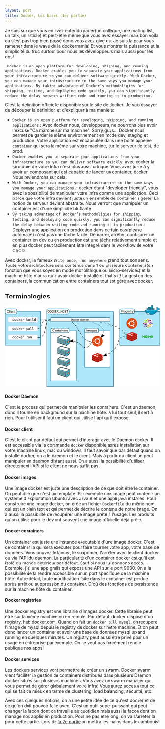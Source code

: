 ```yaml
---
layout: post
title: Docker, Les bases (1er partie)
---
```


Je suis sur que vous en avez entendu parler(un collègue, une mailing list, un talk, un article) et peut-être même que vous avez essayer mais bon voila ca s’est pas trop bien passé donc vous avez give up. Je suis la pour vous ramener dans le wave de la dockermania! Et vous montrer la puissance et la simplicité du truc surtout pour nous les développeurs mais aussi pour les ops!
 
    
     Docker is an open platform for developing, shipping, and running applications. Docker enables you to separate your applications from your infrastructure so you can deliver software quickly. With Docker, you can manage your infrastructure in the same ways you manage your applications. By taking advantage of Docker’s methodoligies for shipping, testing, and deploying code quickly, you can significantly reduce the delay between writing code and running it in production.

C'est la definition officielle disponible sur le site de docker. Je vais essayer de découper la définition et d'expliquer à ma manière:

* `Docker is an open platform for developing, shipping, and running applications` : Avec docker nous, développeurs, ne pourrons plus avoir l'excuse "Ca marche sur ma machine". Sorry guys... Docker nous permet de garder le même environnement en mode dev, staging et production. Votre application est encapsulée dans une boite appelée `container` qui sera la même sur votre machine, sur le serveur de test, de prod. 
* `Docker enables you to separate your applications from your infrastructure so you can deliver software quickly`: avec docker la structure de votre infra n'est plus aussi critique. Vous avez juste à y avoir un composant qui est capable de lancer un container, docker. Nous reviendrons sur cela. 
* `With Docker, you can manage your infrastructure in the same ways you manage your applications.`: docker étant "developer friendly", vous avez la possibilité de manipuler votre infra comme une application. Ceci parce que votre infra devient juste un ensemble de container à gérer. La notion de serveur devient abstraite. Nous verront que manipuler un container est d'une simplicité bluffante 
* `By taking advantage of Docker’s methodoligies for shipping, testing, and deploying code quickly, you can significantly reduce the delay between writing code and running it in production.`: Déployer une application en production dans certain cas(please automate!) n'est pas une tâche facile. Démarrer, arrêter, configurer un container en dev ou en production est une tâche relativement simple et en plus docker peut facilement être intégré dans le workflow de votre CI/CD. 

Avec docker, le fameux `Write once, run anywhere` prend tout son sens. Toute votre architecture sera contenue dans 1 ou plusieurs containers(en fonction que vous soyez en mode monolithique ou micro-services) et la machine hôte n'aura qu'à avoir docker installé et that's it! La gestion des containers, la communication entre containers tout est géré avec docker. 

## Terminologies

![Docker Architecture](/assets/architecture_docker.png)

#### Docker Daemon
C'est le process qui permet de manipuler les containers. C'est un daemon, donc il tourne en background sur la machine hôte. À lui tout seul, il sert à rien. Pour l'utiliser il faut un client qui utilise l'api qu'il expose.  

#### Docker client
C'est le client par défaut qui permet d'interagir avec le Daemon docker. Il est accessible via la commande `docker` disponible après installation sur votre machine linux, mac ou windows. Il faut savoir que par défaut quand on installe docker, on a le daemon et le client. Mais à partir du client on peut manipuler un daemon distant aussi. On a aussi la possibilité d'utiliser directement l'API si le client ne nous suffit pas. 

#### Docker images
Une image docker est juste une description de ce que doit être le container. On peut dire que c'est un template. Par exemple une image peut contenir un systeme d'exploitation Ubuntu avec Java 8 et une appli java installés. Pour construire une image docker, on crée un fichier `Dockerfile` du même nom qui est un plain text et qui permet de décrire le contenu de notre image. On a aussi la possibilité de récupérer une image prête à l'usage. Les produits qu'on utilise pour le dev ont souvent une image officielle déjà prête. 

#### Docker containers
Un container est juste une instance executable d'une image docker. C'est ce container la qui sera executer pour faire tourner votre app, votre base de données. Vous pouvez le lancer, le supprimer, l'arrêter avec le client docker ou via l'API du daemon. La particularité d'un container docker est qu'il est isolé du monde extérieur par défaut. Sauf si nous lui donnons accès.  
Exemple, j'ai une app grails qui expose une API sur le port 9000. On a la possibilité de la rendre accessible sur un port spécifique de la machine hôte. Autre détail, toute modification faite dans le container est perdue après arrêt ou suppression du container. D'où des fonctions de persistence sur la machine hôte du container. 

#### Docker registries
Une docker registry est une librairie d'images docker. Cette librairie peut être sur la même machine ou en remote. Par défaut, docker dispose d'un registry. hub.docker.com. Quand on fait un `docker pull mysql`, on recupere l'image de mysql depuis le registry de docker sur notre machine. Et on peut donc lancer un container et avoir une base de données mysql up and running en quelques minutes. Un registry peut aussi être privé pour un usage en entreprise par exemple. On ne veut pas forcément rendre publique nos apps!

#### Docker services
Les dockers services vont permettre de créer un swarm. Docker swarm vient faciliter la gestion de containers distribués dans plusieurs Daemon docker situés sur plusieurs machines. Vous avez un swarm manager qui vous permet de gérer globalement votre infra! Vous aurez acces à tout ce qui se fait de mieux en terme de clustering, load balancing, sécurité, etc.

Avec ces quelques notions, on a une petite idée de ce qu'est docker et de ce qu'on doit pouvoir faire avec. C'est un outil super puissant qui peut changer la facon dont on travaille au quotidien mais aussi la facon dont on manage nos applis en production.
Pour ne pas etre long, on va s'arreter la pour cette partie. Lors de [la 2e partie](http://soulesidibe.com/2016/10/19/Docker-les-bases-partie-2/) on mettra les mains dans le cambouis!
